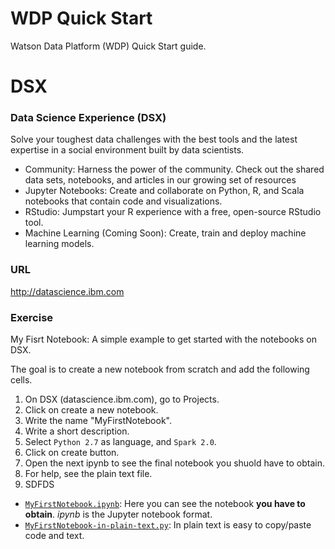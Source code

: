 # WDP Quick Start
Watson Data Platform (WDP) Quick Start guide.



# DSX
### Data Science Experience (DSX)
Solve your toughest data challenges with the best tools and the latest expertise in a social environment built by data scientists.

- Community: Harness the power of the community. Check out the shared data sets, notebooks, and articles in our growing set of resources
- Jupyter Notebooks: Create and collaborate on Python, R, and Scala notebooks that contain code and visualizations.
- RStudio: Jumpstart your R experience with a free, open-source RStudio tool.
- Machine Learning (Coming Soon): Create, train and deploy machine learning models.


### URL
http://datascience.ibm.com

### Exercise
My Fisrt Notebook: A simple example to get started with the notebooks on DSX.

The goal is to create a new notebook from scratch and add the following cells. 

1. On DSX (datascience.ibm.com), go to Projects.
2. Click on create a new notebook.
3. Write the name "MyFirstNotebook".
4. Write a short description.
5. Select `Python 2.7` as language, and `Spark 2.0`.
6. Click on create button.
7. Open the next ipynb to see the final notebook you shuold have to obtain.
8. For help, see the plain text file.
9. SDFDS

- [`MyFirstNotebook.ipynb`](https://github.com/nachoad/WDP-Quick-Start/blob/master/python/MyFirstNotebook.ipynb): Here you can see the notebook **you have to obtain**. *ipynb* is the Jupyter notebook format.  
- [`MyFirstNotebook-in-plain-text.py`](https://github.com/nachoad/WDP-Quick-Start/blob/master/python/MyFirstNotebook-plain.py): In plain text is easy to copy/paste code and text.
